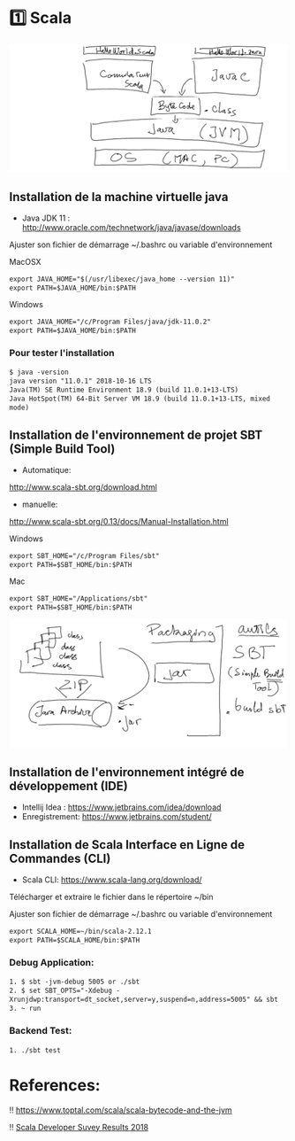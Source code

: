 # :one: Scala

![alt tag](https://github.com/CollegeBoreal/INF1042-16E/blob/master/C.Installation/HelloWorld.png)

## Installation de la machine virtuelle java

* Java JDK 11 : http://www.oracle.com/technetwork/java/javase/downloads

Ajuster son fichier de démarrage ~/.bashrc ou variable d'environnement 

MacOSX
```
export JAVA_HOME="$(/usr/libexec/java_home --version 11)"
export PATH=$JAVA_HOME/bin:$PATH
```

Windows
```
export JAVA_HOME="/c/Program Files/java/jdk-11.0.2"
export PATH=$JAVA_HOME/bin:$PATH
```

### Pour tester l'installation
```
$ java -version
java version "11.0.1" 2018-10-16 LTS
Java(TM) SE Runtime Environment 18.9 (build 11.0.1+13-LTS)
Java HotSpot(TM) 64-Bit Server VM 18.9 (build 11.0.1+13-LTS, mixed mode)
```

## Installation de l'environnement de projet SBT (Simple Build Tool)

* Automatique:  

http://www.scala-sbt.org/download.html

* manuelle:  

http://www.scala-sbt.org/0.13/docs/Manual-Installation.html

Windows
```
export SBT_HOME="/c/Program Files/sbt"
export PATH=$SBT_HOME/bin:$PATH
```

Mac
```
export SBT_HOME="/Applications/sbt"
export PATH=$SBT_HOME/bin:$PATH
```

![alt tag](https://github.com/CollegeBoreal/INF1042-16E/blob/master/C.Installation/sbt.png)


## Installation de l'environnement intégré de développement (IDE)

* Intellij Idea : https://www.jetbrains.com/idea/download
* Enregistrement: https://www.jetbrains.com/student/

## Installation de Scala Interface en Ligne de Commandes (CLI)

* Scala CLI: https://www.scala-lang.org/download/

Télécharger et extraire le fichier dans le répertoire ~/bin

Ajuster son fichier de démarrage ~/.bashrc ou variable d'environnement 
```
export SCALA_HOME=~/bin/scala-2.12.1
export PATH=$SCALA_HOME/bin:$PATH
```


### Debug Application:
```
1. $ sbt -jvm-debug 5005 or ./sbt
2. $ set SBT_OPTS="-Xdebug -Xrunjdwp:transport=dt_socket,server=y,suspend=n,address=5005" && sbt
3. ~ run
```

### Backend Test:
```
1. ./sbt test
```

# References:

:bangbang: https://www.toptal.com/scala/scala-bytecode-and-the-jvm


:bangbang: [Scala Developer Suvey Results 2018]( https://typesafe.co1.qualtrics.com/results/public/dHlwZXNhZmUtVVJfNlB4cWNSMXdub0liVExmLTVhZjMwZDc4MjAzMGVkMDAxNDhkOTc4OA)
